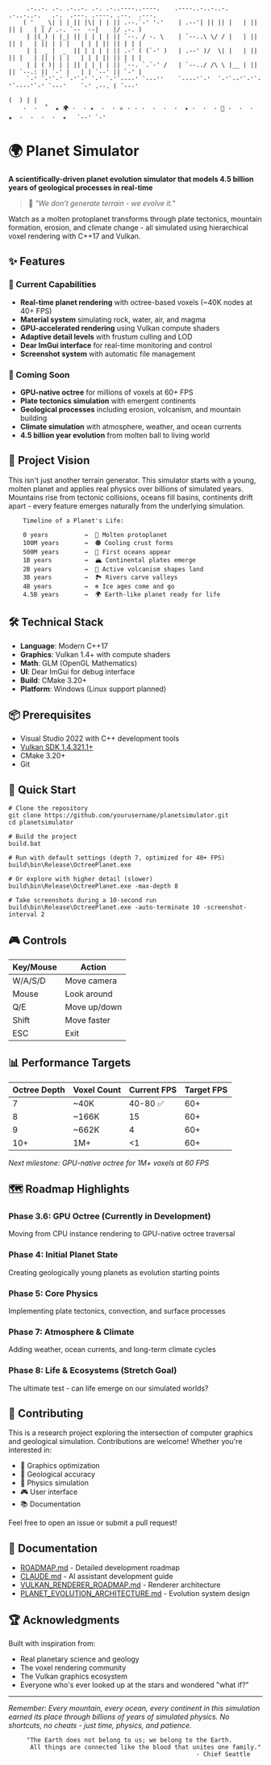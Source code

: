 ```
     .-..-. .-. .-..-. .-. .-..----..----.    .----..-..-..-.   .-..-..-.   .-.  .---. .----. .--.  .---. 
    ( '  _ \| | | || |\| | | || .--.`-' '-'    | .--'| || || |   | || || |   | | / .-. `--  --|    |/ .-. )
     | |(_) | |_| || | | | | || `--. / -. \    | `--..\ \/ / |   | || || |   | || | | |   | | | || || | | |
     | |  _ |  _  || | | | | || .-' ( (`-' )   | .--' )/  \| |   | || || |   | || | | |   | | | || || | | |
     | | ( )| | | || | | | | || `--. `.`-' /   | `--../ /\ \ |__ | || || `--.: || `-' |   | | `--' || `-' |
     `-' `-'`-' `-'`-' `-' `-'`----' `---''    `----'`-'  `-'`--'`-'`-'`----'`-' `---'    `-' .--. ( `---' 
                                                                                               (  ) | |      
    ·  ·  ˚  ★ 🌍 ·  · ✦  ·  · ⭐ · · ·  ·  ·  ·  ✦ ·  ·  · 🌙 ·  ·  ·  ★  ·  ·  ·  ·  ✦   `--' `-'      
```

# 🌍 Planet Simulator

**A scientifically-driven planet evolution simulator that models 4.5 billion years of geological processes in real-time**

> 🔬 *"We don't generate terrain - we evolve it."*

Watch as a molten protoplanet transforms through plate tectonics, mountain formation, erosion, and climate change - all simulated using hierarchical voxel rendering with C++17 and Vulkan.

## ✨ Features

### 🚀 Current Capabilities
- **Real-time planet rendering** with octree-based voxels (~40K nodes at 40+ FPS)
- **Material system** simulating rock, water, air, and magma
- **GPU-accelerated rendering** using Vulkan compute shaders
- **Adaptive detail levels** with frustum culling and LOD
- **Dear ImGui interface** for real-time monitoring and control
- **Screenshot system** with automatic file management

### 🔮 Coming Soon
- **GPU-native octree** for millions of voxels at 60+ FPS
- **Plate tectonics simulation** with emergent continents
- **Geological processes** including erosion, volcanism, and mountain building
- **Climate simulation** with atmosphere, weather, and ocean currents
- **4.5 billion year evolution** from molten ball to living world

## 🎯 Project Vision

This isn't just another terrain generator. This simulator starts with a young, molten planet and applies real physics over billions of simulated years. Mountains rise from tectonic collisions, oceans fill basins, continents drift apart - every feature emerges naturally from the underlying simulation.

```
    Timeline of a Planet's Life:
    
    0 years          →  🔴 Molten protoplanet
    100M years       →  🟤 Cooling crust forms
    500M years       →  🔵 First oceans appear
    1B years         →  🏔️ Continental plates emerge
    2B years         →  🌋 Active volcanism shapes land
    3B years         →  🏞️ Rivers carve valleys
    4B years         →  ❄️ Ice ages come and go
    4.5B years       →  🌍 Earth-like planet ready for life
```

## 🛠️ Technical Stack

- **Language**: Modern C++17
- **Graphics**: Vulkan 1.4+ with compute shaders
- **Math**: GLM (OpenGL Mathematics)
- **UI**: Dear ImGui for debug interface
- **Build**: CMake 3.20+
- **Platform**: Windows (Linux support planned)

## 📦 Prerequisites

- Visual Studio 2022 with C++ development tools
- [Vulkan SDK 1.4.321.1+](https://vulkan.lunarg.com/sdk/home)
- CMake 3.20+
- Git

## 🚀 Quick Start

```batch
# Clone the repository
git clone https://github.com/yourusername/planetsimulator.git
cd planetsimulator

# Build the project
build.bat

# Run with default settings (depth 7, optimized for 40+ FPS)
build\bin\Release\OctreePlanet.exe

# Or explore with higher detail (slower)
build\bin\Release\OctreePlanet.exe -max-depth 8

# Take screenshots during a 10-second run
build\bin\Release\OctreePlanet.exe -auto-terminate 10 -screenshot-interval 2
```

## 🎮 Controls

| Key/Mouse | Action |
|-----------|--------|
| W/A/S/D | Move camera |
| Mouse | Look around |
| Q/E | Move up/down |
| Shift | Move faster |
| ESC | Exit |

## 📊 Performance Targets

| Octree Depth | Voxel Count | Current FPS | Target FPS |
|--------------|-------------|-------------|------------|
| 7 | ~40K | 40-80 ✅ | 60+ |
| 8 | ~166K | 15 | 60+ |
| 9 | ~662K | 4 | 60+ |
| 10+ | 1M+ | <1 | 60+ |

*Next milestone: GPU-native octree for 1M+ voxels at 60 FPS*

## 🗺️ Roadmap Highlights

### Phase 3.6: GPU Octree (Currently in Development)
Moving from CPU instance rendering to GPU-native octree traversal

### Phase 4: Initial Planet State
Creating geologically young planets as evolution starting points

### Phase 5: Core Physics
Implementing plate tectonics, convection, and surface processes

### Phase 7: Atmosphere & Climate
Adding weather, ocean currents, and long-term climate cycles

### Phase 8: Life & Ecosystems (Stretch Goal)
The ultimate test - can life emerge on our simulated worlds?

## 🤝 Contributing

This is a research project exploring the intersection of computer graphics and geological simulation. Contributions are welcome! Whether you're interested in:

- 🎨 Graphics optimization
- 🌋 Geological accuracy
- 🔬 Physics simulation
- 🎮 User interface
- 📚 Documentation

Feel free to open an issue or submit a pull request!

## 📖 Documentation

- [ROADMAP.md](docs/ROADMAP.md) - Detailed development roadmap
- [CLAUDE.md](CLAUDE.md) - AI assistant development guide
- [VULKAN_RENDERER_ROADMAP.md](docs/VULKAN_RENDERER_ROADMAP.md) - Renderer architecture
- [PLANET_EVOLUTION_ARCHITECTURE.md](docs/PLANET_EVOLUTION_ARCHITECTURE.md) - Evolution system design

## 🏆 Acknowledgments

Built with inspiration from:
- Real planetary science and geology
- The voxel rendering community
- The Vulkan graphics ecosystem
- Everyone who's ever looked up at the stars and wondered "what if?"

---

*Remember: Every mountain, every ocean, every continent in this simulation earned its place through billions of years of simulated physics. No shortcuts, no cheats - just time, physics, and patience.*

```
     "The Earth does not belong to us; we belong to the Earth.
      All things are connected like the blood that unites one family."
                                                    - Chief Seattle
```
